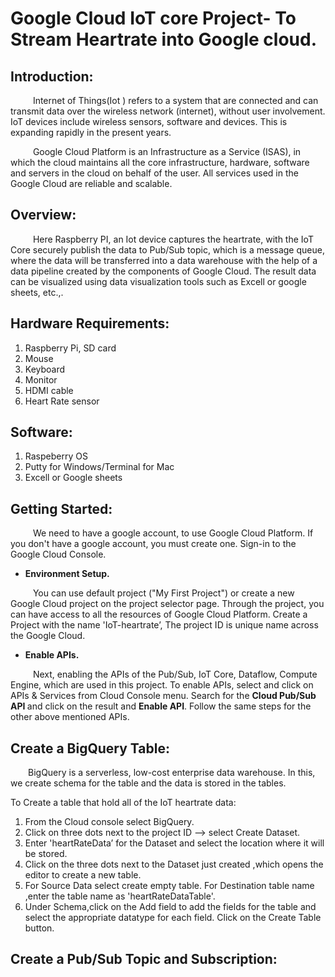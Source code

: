 # Google Cloud IoT core Project- To Stream Heartrate into Google cloud.

## Introduction:
&emsp; &emsp; Internet of Things(Iot ) refers to a system that are connected and can transmit data over the wireless network (internet), without user involvement. IoT devices include wireless sensors, software and devices. This is expanding rapidly in the present years.

&emsp; &emsp; Google Cloud Platform is an Infrastructure as a Service (ISAS), in which the cloud maintains all the core infrastructure, hardware, software and servers in the cloud on behalf of the user. All services used in the Google Cloud are reliable and scalable.

##  Overview:
&emsp; &emsp; Here Raspberry PI, an Iot device captures the heartrate, with the IoT Core securely publish the data to Pub/Sub topic, which is a message queue, where the data will be transferred into a data warehouse with the help of a data pipeline created by the components of Google Cloud. The result data can be visualized using data visualization tools such as Excell or google sheets, etc.,.

##  Hardware Requirements:
1. Raspberry Pi, SD card
2. Mouse
3. Keyboard
4. Monitor
5. HDMI cable
6. Heart Rate sensor

## Software:
1. Raspeberry OS
2. Putty for Windows/Terminal for Mac
3. Excell or Google sheets

## Getting Started:
&emsp; &emsp; We need to have a google account, to use Google Cloud Platform. If you don't have a google account, you must create one. Sign-in to the Google Cloud Console.

* **Environment Setup.**
 
&emsp; &emsp; You can use default project ("My First Project") or create a new Google Cloud project on the project selector page. Through the project, you can have access to all the resources of Google Cloud Platform. Create a Project with the name 'IoT-heartrate’, The project ID is unique name across the Google Cloud.

* **Enable APIs.**
   
&emsp; &emsp; Next, enabling the APIs of the Pub/Sub, IoT Core, Dataflow, Compute Engine, which are used in this project. To enable APIs, select and click on APIs & Services from Cloud Console menu. Search for the <b> Cloud Pub/Sub API </b> and click on the result and <b>Enable API</b>. Follow the same steps for the other above mentioned APIs.

## Create a BigQuery Table:
&emsp;&emsp;BigQuery is a serverless, low-cost enterprise data warehouse. In this, we create schema for the table  and the data is stored in the tables.

To Create a table that hold all of the IoT heartrate data:
 1. From the Cloud console select BigQuery.
 2. Click on three dots next to the project ID --> select Create Dataset.
 3. Enter 'heartRateData’ for the Dataset and select the location where it will be stored. 
 4. Click on the three dots next to the Dataset just created ,which opens the editor  to create a new  table.
 5. For Source Data select create empty table. For Destination table name ,enter the table name as 'heartRateDataTable'.
 6. Under Schema,click on the Add field to add the fields for the table and select the appropriate datatype for each field. Click on the Create Table button.

## Create a Pub/Sub Topic and Subscription:
 
